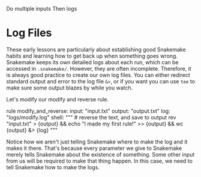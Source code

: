 Do multiple inputs
Then logs

# Log Files

These early lessons are particularly about establishing good Snakemake habits
and learning how to get back up when something goes wrong. Snakemake keeps
its own detailed logs about each run, which can be accessed in `.snakemake/`. 
However, they are often incomplete. Therefore, it is always good practice to
create our own log files. You can either redirect standard output and error to the 
log file `&>`, or if you want you can use `tee` to make sure some output blazes by while
you watch.

Let's modify our modify and reverse rule.

rule modify_and_reverse:
    input:
        "input.txt"
    output:
        "output.txt"
    log: "logs/modify.log"
    shell:
        """
        # reverse the text, and save to output
        rev "input.txt" > {output} &&
        echo "I made my first rule!" >> {output} &&
        wc {output} &> {log}
        """

Notice how we aren't just telling Snakemake where to make the log and it makes it there.
That's because every parameter we give to Snakemake merely tells Snakemake about the existence of something.
Some other input from us will be required to
make that thing happen. In this case, we need to tell Snakemake how to make the logs.

  

  
